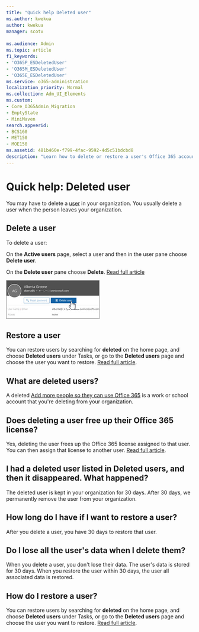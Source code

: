 ```yaml
---
title: "Quick help Deleted user"
ms.author: kwekua
author: kwekua
manager: scotv

ms.audience: Admin
ms.topic: article
f1_keywords:
- 'O365P_ESDeletedUser'
- 'O365M_ESDeletedUser'
- 'O365E_ESDeletedUser'
ms.service: o365-administration
localization_priority: Normal
ms.collection: Adm_UI_Elements
ms.custom:
- Core_O365Admin_Migration
- EmptyState
- MiniMaven
search.appverid:
- BCS160
- MET150
- MOE150
ms.assetid: 481b460e-f799-4fac-9592-4d5c51bdcbd8
description: "Learn how to delete or restore a user's Office 365 account."
---
```


# Quick help: Deleted user

You may have to delete a [user](../add-users/add-users.md) in your organization. You usually delete a user when the person leaves your organization. 
  
## Delete a user

To delete a user: 
  
On the **Active users** page, select a user and then in the user pane choose **Delete user**.
  
On the **Delete user** pane choose **Delete**. [Read full article](../add-users/delete-a-user.md)
  
![In the active user details pane, choose Delete user](../media/e3ae8c71-b66b-487f-adb4-751daae7e329.jpg)
  
## Restore a user

You can restore users by searching for **deleted** on the home page, and choose **Deleted users** under Tasks, or go to the **Deleted users** page and choose the user you want to restore. [Read full article](../add-users/delete-a-user.md).
  
## What are deleted users?

A deleted [Add more people so they can use Office 365](https://support.office.com/article/0202f3b1-0680-4d79-bffd-05f8f9cb248e) is a work or school account that you're deleting from your organization. 
  
## Does deleting a user free up their Office 365 license?

Yes, deleting the user frees up the Office 365 license assigned to that user. You can then assign that license to another user. [Read full article](../subscriptions-and-billing/remove-licenses-from-subscription.md).
  
## I had a deleted user listed in Deleted users, and then it disappeared. What happened?

The deleted user is kept in your organization for 30 days. After 30 days, we permanently remove the user from your organization.
  
## How long do I have if I want to restore a user?

After you delete a user, you have 30 days to restore that user.
  
## Do I lose all the user's data when I delete them?

When you delete a user, you don't lose their data. The user's data is stored for 30 days. When you restore the user within 30 days, the user all associated data is restored.
  
## How do I restore a user?

You can restore users by searching for **deleted** on the home page, and choose **Deleted users** under Tasks, or go to the **Deleted users** page and choose the user you want to restore. [Read full article](../add-users/delete-a-user.md).
  

